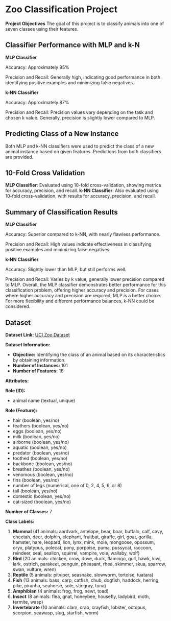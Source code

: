 # Zoo Classification Project

**Project Objectives**
The goal of this project is to classify animals into one of seven classes using their features.

## Classifier Performance with MLP and k-N
**MLP Classifier**

Accuracy: Approximately 95%

Precision and Recall: Generally high, indicating good performance in both identifying positive examples and minimizing false negatives.

**k-NN Classifier**

Accuracy: Approximately 87%

Precision and Recall: Precision values vary depending on the task and chosen k value. Generally, precision is slightly lower compared to MLP.

## Predicting Class of a New Instance
Both MLP and k-NN classifiers were used to predict the class of a new animal instance based on given features. Predictions from both classifiers are provided.

## 10-Fold Cross Validation
**MLP Classifier**: Evaluated using 10-fold cross-validation, showing metrics for accuracy, precision, and recall.
**k-NN Classifier**: Also evaluated using 10-fold cross-validation, with results for accuracy, precision, and recall.

## Summary of Classification Results
**MLP Classifier**


Accuracy: Superior compared to k-NN, with nearly flawless performance.

Precision and Recall: High values indicate effectiveness in classifying positive examples and minimizing false negatives.

**k-NN Classifier**


Accuracy: Slightly lower than MLP, but still performs well.

Precision and Recall: Varies by k value, generally lower precision compared to MLP.
Overall, the MLP classifier demonstrates better performance for this classification problem, offering higher accuracy and precision. For cases where higher accuracy and precision are required, MLP is a better choice. For more flexibility and different performance balances, k-NN could be considered.

## Dataset
**Dataset Link:** [UCI Zoo Dataset](https://archive.ics.uci.edu/dataset/111/zoo)

**Dataset Information:**
- **Objective:** Identifying the class of an animal based on its characteristics by obtaining information.
- **Number of Instances:** 101
- **Number of Features:** 16

**Attributes:**

**Role (ID):**
- animal name (textual, unique)

**Role (Feature):**
- hair (boolean, yes/no)
- feathers (boolean, yes/no)
- eggs (boolean, yes/no)
- milk (boolean, yes/no)
- airborne (boolean, yes/no)
- aquatic (boolean, yes/no)
- predator (boolean, yes/no)
- toothed (boolean, yes/no)
- backbone (boolean, yes/no)
- breathes (boolean, yes/no)
- venomous (boolean, yes/no)
- fins (boolean, yes/no)
- number of legs (numerical, one of 0, 2, 4, 5, 6, or 8)
- tail (boolean, yes/no)
- domestic (boolean, yes/no)
- cat-sized (boolean, yes/no)

**Number of Classes:** 7

**Class Labels:**
1. **Mammal** (41 animals: aardvark, antelope, bear, boar, buffalo, calf, cavy, cheetah, deer, dolphin, elephant, fruitbat, giraffe, girl, goat, gorilla, hamster, hare, leopard, lion, lynx, mink, mole, mongoose, opossum, oryx, platypus, polecat, pony, porpoise, puma, pussycat, raccoon, reindeer, seal, sealion, squirrel, vampire, vole, wallaby, wolf)
2. **Bird** (20 animals: chicken, crow, dove, duck, flamingo, gull, hawk, kiwi, lark, ostrich, parakeet, penguin, pheasant, rhea, skimmer, skua, sparrow, swan, vulture, wren)
3. **Reptile** (5 animals: pitviper, seasnake, slowworm, tortoise, tuatara)
4. **Fish** (13 animals: bass, carp, catfish, chub, dogfish, haddock, herring, pike, piranha, seahorse, sole, stingray, tuna)
5. **Amphibian** (4 animals: frog, frog, newt, toad)
6. **Insect** (8 animals: flea, gnat, honeybee, housefly, ladybird, moth, termite, wasp)
7. **Invertebrate** (10 animals: clam, crab, crayfish, lobster, octopus, scorpion, seawasp, slug, starfish, worm)



